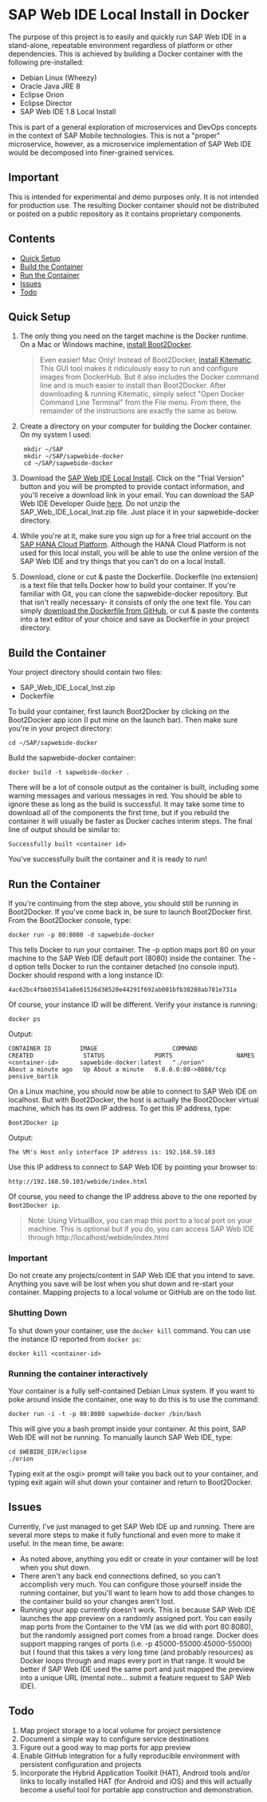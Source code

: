 # SAP Web IDE Local Install in Docker
The purpose of this project is to easily and quickly run SAP Web IDE in a stand-alone, repeatable environment regardless of platform or other dependencies. This is achieved by building a Docker container with the following pre-installed:
- Debian Linux (Wheezy)
- Oracle Java JRE 8
- Eclipse Orion
- Eclipse Director
- SAP Web IDE 1.8 Local Install

This is part of a general exploration of microservices and DevOps concepts in the context of SAP Mobile technologies. This is not a "proper" microservice, however, as a microservice implementation of SAP Web IDE would be decomposed into finer-grained services.
## Important
This is intended for experimental and demo purposes only. It is not intended for production use. The resulting Docker container should not be distributed or posted on a public repository as it contains proprietary components.
## Contents
* [Quick Setup](#quick-setup)
* [Build the Container](#build-the-container)
* [Run the Container](#run-the-container)
* [Issues](#issues)
* [Todo](#todo)

## Quick Setup
1. The only thing you need on the target machine is the Docker runtime. On a Mac or Windows machine, [install Boot2Docker](https://docs.docker.com/installation/#installation 'Docker Installation').

    > <font style="text-color:red;">Even easier! Mac Only!</font> Instead of Boot2Docker, [install Kitematic](https://kitematic.com/ 'Download Kitematic'). This GUI tool makes it ridiculously easy to run and configure images from DockerHub. But it also includes the Docker command line and is much easier to install than Boot2Docker. After downloading & running Kitematic, simply select "Open Docker Command Line Terminal" from the File menu. From there, the remainder of the instructions are exactly the same as below.

2. Create a directory on your computer for building the Docker container. On my system I used:

        mkdir ~/SAP
        mkdir ~/SAP/sapwebide-docker
        cd ~/SAP/sapwebide-docker

3. Download the [SAP Web IDE Local Install](https://store.sap.com/sap/cp/ui/resources/store/html/SolutionDetails.html?pid=0000013489&catID=&pcntry=US&sap-language=EN&_cp_id=id-1413816705087-0 'SAP Web IDE Local Install Trial'). Click on the "Trial Version" button and you will be prompted to provide contact information, and you'll receive a download link in your email. You can download the SAP Web IDE Developer Guide [here](http://www.sdn.sap.com/irj/scn/index?rid=/library/uuid/d010835c-b539-3210-6eb6-906c58d3c573&overridelayout=true 'SAP Web IDE Developer Guide'). Do not unzip the SAP_Web_IDE_Local_Inst.zip file. Just place it in your sapwebide-docker directory.
4. While you're at it, make sure you sign up for a free trial account on the [SAP HANA Cloud Platform](http://hcp.sap.com/developers/TutorialCatalog/nat100_01_native_hana_getting_hana_trial.html 'SAP HCP Free Trial'). Although the HANA Cloud Platform is not used for this local install, you will be able to use the online version of the SAP Web IDE and try things that you can't do on a local install.
5. Download, clone or cut & paste the Dockerfile. Dockerfile (no extension) is a text file that tells Docker how to build your container. If you're familiar with Git, you can clone the sapwebide-docker repository. But that isn't really necessary- it consists of only the one text file. You can simply [download the Dockerfile from GitHub](https://raw.githubusercontent.com/ericsolberg/sapwebide-docker/master/Dockerfile 'Dockerfile'), or cut & paste the contents into a text editor of your choice and save as Dockerfile in your project directory.

## Build the Container

Your project directory should contain two files:

* SAP_Web_IDE_Local_Inst.zip
* Dockerfile

To build your container, first launch Boot2Docker by clicking on the Boot2Docker app icon (I put mine on the launch bar). Then make sure you're in your project directory:

    cd ~/SAP/sapwebide-docker
Build the sapwebide-docker container:

    docker build -t sapwebide-docker .
There will be a lot of console output as the container is built, including some warning messages and various messages in red. You should be able to ignore these as long as the build is successful. It may take some time to download all of the components the first time, but if you rebuild the container it will usually be faster as Docker caches interim steps. The final line of output should be similar to:

    Successfully built <container id>
You've successfully built the container and it is ready to run!
## Run the Container
If you're continuing from the step above, you should still be running in Boot2Docker. If you've come back in, be sure to launch Boot2Docker first. From the Boot2Docker console, type:

    docker run -p 80:8080 -d sapwebide-docker
This tells Docker to run your container.  The -p option maps port 80 on your machine to the SAP Web IDE default port (8080) inside the container. The -d option tells Docker to run the container detached (no console input). Docker should respond with a long instance ID:

    4ac62bc4fbb035541a8e61526d38520e44291f692ab001bfb38288ab781e731a
Of course, your instance ID will be different. Verify your instance is running:

    docker ps
Output:

    CONTAINER ID        IMAGE                     COMMAND             CREATED              STATUS              PORTS                  NAMES
    <container-id>      sapwebide-docker:latest   "./orion"           About a minute ago   Up About a minute   0.0.0.0:80->8080/tcp   pensive_bartik
On a Linux machine, you should now be able to connect to SAP Web IDE on localhost. But with Boot2Docker, the host is actually the Boot2Docker virtual machine, which has its own IP address. To get this IP address, type:

    Boot2Docker ip
Output:

    The VM's Host only interface IP address is: 192.168.59.103
Use this IP address to connect to SAP Web IDE by pointing your browser to:

    http://192.168.59.103/webide/index.html
Of course, you need to change the IP address above to the one reported by `Boot2Docker ip`.
> Note: Using VirtualBox, you can map this port to a local port on your machine.
> This is optional but if you do, you can access SAP Web IDE through http://localhost/webide/index.html

### Important
Do not create any projects/content in SAP Web IDE that you intend to save. Anything you save will be lost when you shut down and re-start your container. Mapping projects to a local volume or GitHub are on the todo list.

### Shutting Down
To shut down your container, use the `docker kill` command. You can use the instance ID reported from `docker ps`:

    docker kill <container-id>
### Running the container interactively
Your container is a fully self-contained Debian Linux system. If you want to poke around inside the container, one way to do this is to use the command:

    docker run -i -t -p 80:8080 sapwebide-docker /bin/bash
This will give you a bash prompt inside your container. At this point, SAP Web IDE will not be running. To manually launch SAP Web IDE, type:

    cd $WEBIDE_DIR/eclipse
    ./orion
Typing exit at the osgi> prompt will take you back out to your container, and typing exit again will shut down your container and return to Boot2Docker.
## Issues
Currently, I've just managed to get SAP Web IDE up and running. There are several more steps to make it fully functional and even more to make it useful. In the mean time, be aware:
- As noted above, anything you edit or create in your container will be lost when you shut down.
- There aren't any back end connections defined, so you can't accomplish very much. You can configure those yourself inside the running container, but you'll want to learn how to add those changes to the container build so your changes aren't lost.
- Running your app currently doesn't work. This is because SAP Web IDE launches the app preview on a randomly assigned port. You can easily map ports from the Container to the VM (as we did with port 80:8080), but the randomly assigned port comes from a broad range. Docker does support mapping ranges of ports (i.e. -p 45000-55000:45000-55000) but I found that this takes a very long time (and probably resources) as Docker loops through and maps every port in that range. It would be better if SAP Web IDE used the same port and just mapped the preview into a unique URL (mental note... submit a feature request to SAP Web IDE).

## Todo
1. Map project storage to a local volume for project persistence
2. Document a simple way to configure service destinations
3. Figure out a good way to map ports for app preview
4. Enable GitHub integration for a fully reproducible environment with persistent configuration and projects
5. Incorporate the Hybrid Application Toolkit (HAT), Android tools and/or links to locally installed HAT (for Android and iOS) and this will actually become a useful tool for portable app construction and demonstration.
